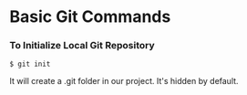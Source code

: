 # Basic Git Commands #

### To Initialize Local Git Repository ###

    $ git init

It will create a .git folder in our project. It's hidden by default.
